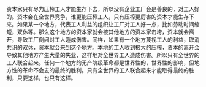 资本家只有尽力压榨工人才能生存下去，所以没有企业工厂会是善良的，对工人好的。资本会在全世界竞争，谁更能压榨工人，只有压榨更厉害的资本才能生存下来。如果某一个地方，代表工人利益的组织让工厂对工人好一点，比如劳动时间缩短，双休等。那么这个地方的资本家就会被其他地方的资本家击垮，资本就会离开，导致工厂倒闭对工人造成伤害。同样，如果有一个地方蔑视工人的利益，取消共识的双休，资本就会来到这个地方。本地的工人收到极大的压榨，资本的离开会导致其他地方产生大量的失业，这样地对全世界工人造成伤害。所以只有全世界的工人联合起来。任何一个地方的无产阶级革命都是世界性的，世界性的影响，但地方性的革命不会去的最终的胜利。只有全世界的工人联合起来才能取得最终的胜利，只要这样，也只有这样。